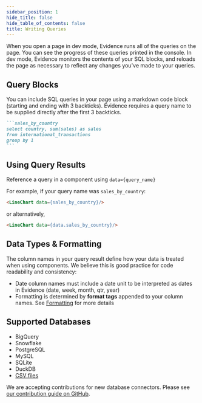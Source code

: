 ```yaml
---
sidebar_position: 1
hide_title: false
hide_table_of_contents: false
title: Writing Queries
---
```


When you open a page in dev mode, Evidence runs all of the queries on the page. You can see the progress of these queries printed in the console. In dev mode, Evidence monitors the contents of your SQL blocks, and reloads the page as necessary to reflect any changes you've made to your queries.

## Query Blocks
You can include SQL queries in your page using a markdown code block (starting and ending with 3 backticks). Evidence requires a query name to be supplied directly after the first 3 backticks.

````markdown
```sales_by_country
select country, sum(sales) as sales
from international_transactions
group by 1
```
````

## Using Query Results
Reference a query in a component using `data={query_name}`

For example, if your query name was `sales_by_country`:
```markdown
<LineChart data={sales_by_country}/>
```
or alternatively,
```markdown
<LineChart data={data.sales_by_country}/>
```

## Data Types & Formatting
The column names in your query result define how your data is treated when using components. We believe this is good practice for code readability and consistency:
- Date column names must include a date unit to be interpreted as dates in Evidence (date, week, month, qtr, year)
- Formatting is determined by **format tags** appended to your column names. See [Formatting](/features/value-formatting) for more details

## Supported Databases
- BigQuery
- Snowflake
- PostgreSQL
- MySQL
- SQLite
- DuckDB
- [CSV files](/getting-started/use-local-csvs)

We are accepting contributions for new database connectors. Please see [our contribution guide on GitHub](https://github.com/evidence-dev/evidence/blob/develop/CONTRIBUTING.md).
